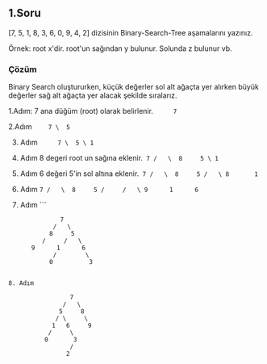 ## 1.Soru
[7, 5, 1, 8, 3, 6, 0, 9, 4, 2] dizisinin Binary-Search-Tree aşamalarını yazınız.

Örnek: root x'dir. root'un sağından y bulunur. Solunda z bulunur vb.

### Çözüm
Binary Search oluştururken, küçük değerler sol alt ağaçta yer alırken büyük değerler sağ alt ağaçta yer alacak şekilde sıralarız.

1.Adım: 7 ana düğüm (root) olarak belirlenir.
         ```     7```


2.Adım     ```    7
                    \ 
                     5```

3. Adım   ```     7
                    \ 
                     5
                       \
                         1```


4. Adım  8 degeri root un sağına eklenir.```
                  7
                /   \ 
               8     5
                       \
                         1```
5. Adım  6 değeri 5'in sol altına eklenir.```
                  7
                /   \ 
               8     5
                   /   \
                 8       1```
6. Adım ```
                  7
                /   \ 
               8     5
             /     /   \
          9      1      6
           ```               
7. Adım ```

                  7
                /   \ 
               8     5
             /     /   \
          9      1      6
                /        \
               0          3
```
  
8. Adım 
                
                 7
               /   \ 
              5     8
             / \     \
            1   6     9
           /     \      
          0       3     
                 /       
                2         



